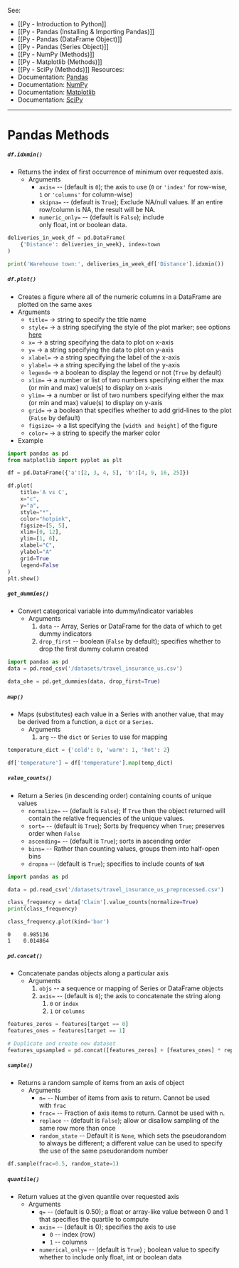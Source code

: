 See:
* [[Py - Introduction to Python]]
* [[Py - Pandas (Installing & Importing Pandas)]]
* [[Py - Pandas (DataFrame Object)]]
* [[Py - Pandas (Series Object)]]
* [[Py - NumPy (Methods)]]
* [[Py - Matplotlib (Methods)]]
* [[Py - SciPy (Methods)]]
Resources:
* Documentation: [Pandas](https://pandas.pydata.org/docs/)
* Documentation: [NumPy](https://numpy.org/doc/stable/index.html)
* Documentation: [Matplotlib](https://matplotlib.org/)
* Documentation: [SciPy](https://docs.scipy.org/doc/scipy/index.html)

---

# Pandas Methods

##### `df.idxmin()`
* Returns the index of first occurrence of minimum over requested axis.
	* Arguments
		* `axis=` -- (default is `0`); the axis to use (`0` or `'index'` for row-wise, `1` or `'columns'` for column-wise)
		* `skipna=` -- (default is `True`); Exclude NA/null values. If an entire row/column is NA, the result will be NA.
		* `numeric_only=` -- (default is `False`); include only float, int or boolean data.
```Python
deliveries_in_week_df = pd.DataFrame(
    {'Distance': deliveries_in_week}, index=town
)

print('Warehouse town:', deliveries_in_week_df['Distance'].idxmin())
```

##### `df.plot()` 
* Creates a figure where all of the numeric columns in a DataFrame are plotted on the same axes
* Arguments
	* `title=` -> string to specify the title name
	* `style=` -> a string specifying the style of the plot marker; see options [here](https://matplotlib.org/stable/api/markers_api.html)
	* `x=` -> a string specifying the data to plot on x-axis
	* `y=` -> a string specifying the data to plot on y-axis
	* `xlabel=` -> a string specifying the label of the x-axis
	* `ylabel=` -> a string specifying the label of the y-axis
	* `legend=` -> a boolean to display the legend or not (`True` by default)
	* `xlim=` -> a number or list of two numbers specifying either the max (or min and max) value(s) to display on x-axis
	* `ylim=` -> a number or list of two numbers specifying either the max (or min and max) value(s) to display on y-axis
	* `grid=` -> a boolean that specifies whether to add grid-lines to the plot (`False` by default)
	* `figsize=` -> a list specifying the `[width and height]` of the figure
	* `color=` -> a string to specify the marker color
* Example
```Python
import pandas as pd
from matplotlib import pyplot as plt

df = pd.DataFrame({'a':[2, 3, 4, 5], 'b':[4, 9, 16, 25]})

df.plot(
    title='A vs C',
    x="c",
    y="a",
    style="*",
    color="hotpink",
    figsize=[5, 5],
    xlim=[0, 12],
    ylim=[1, 6],
    xlabel="C",
    ylabel="A"
    grid=True
    legend=False
)
plt.show()
```


##### `get_dummies()`
* Convert categorical variable into dummy/indicator variables
	* Arguments
		1) `data` -- Array, Series or DataFrame for the data of which to get dummy indicators
		2) `drop_first` -- boolean (`False` by default); specifies whether to drop the first dummy column created
```Python
import pandas as pd
data = pd.read_csv('/datasets/travel_insurance_us.csv')

data_ohe = pd.get_dummies(data, drop_first=True)
```

##### `map()`
* Maps (substitutes) each value in a Series with another value, that may be derived from a function, a `dict` or a `Series`.
	* Arguments
		1) `arg` -- the `dict` or `Series` to use for mapping
```Python
temperature_dict = {'cold': 0, 'warm': 1, 'hot': 2}

df['temperature'] = df['temperature'].map(temp_dict)
```

##### `value_counts()`
* Return a Series (in descending order) containing counts of unique values
	* `normalize=` -- (default is `False`); If `True` then the object returned will contain the relative frequencies of the unique values.
	* `sort=` -- (default is `True`); Sorts by frequency when `True`; preserves order when `False`
	* `ascending=` -- (default is `True`); sorts in ascending order
	* `bins=` -- Rather than counting values, groups them into half-open bins
	* `dropna` -- (default is `True`); specifies to include counts of `NaN`
```python
import pandas as pd

data = pd.read_csv('/datasets/travel_insurance_us_preprocessed.csv')

class_frequency = data['Claim'].value_counts(normalize=True)
print(class_frequency)

class_frequency.plot(kind='bar')
```

```Result
0    0.985136
1    0.014864
```

##### `pd.concat()`
* Concatenate pandas objects along a particular axis
	* Arguments
		1) `objs` -- a sequence or mapping of Series or DataFrame objects
		2) `axis=` -- (default is `0`); the axis to concatenate the string along 
			1) `0` or `index`
			2) `1` or `columns`
```Python
features_zeros = features[target == 0]
features_ones = features[target == 1]

# Duplicate and create new dataset
features_upsampled = pd.concat([features_zeros] + [features_ones] * repeat)
```

##### `sample()`
* Returns a random sample of items from an axis of object
	* Arguments
		* `n=` -- Number of items from axis to return. Cannot be used with `frac`
		* `frac=` -- Fraction of axis items to return. Cannot be used with `n`.
		* `replace` -- (default is `False`); allow or disallow sampling of the same row more than once
		* `random_state` -- Default it is `None`, which sets the pseudorandom to always be different; a different value can be used to specify the use of the same pseudorandom number
```Python
df.sample(frac=0.5, random_state=1)
```

##### `quantile()`
* Return values at the given quantile over requested axis
	* Arguments
		* `q=` -- (default is 0.50); a float or array-like value between 0 and 1 that specifies the quartile to compute
		* `axis=` -- (default is 0); specifies the axis to use
			* `0` -- index (row)
			* `1` -- columns
		* `numerical_only=` -- (default is `True`) ; boolean value to specify whether to include only float, int or boolean data